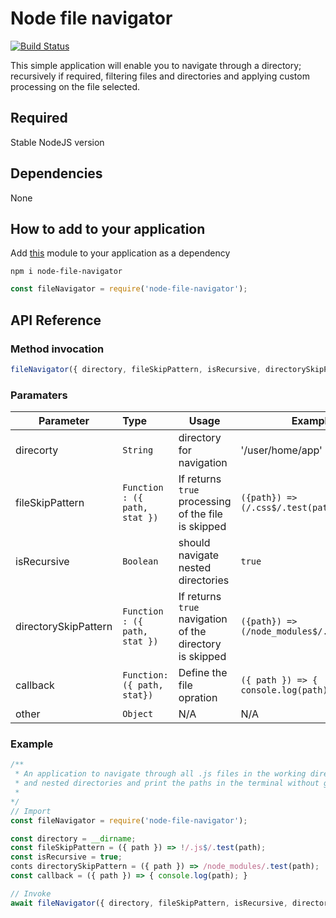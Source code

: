 # Node file navigator
[![Build Status](https://api.travis-ci.com/theekshanawj/node-file-navigator.svg?branch=master)](https://api.travis-ci.com/theekshanawj/node-file-navigator)

This simple application will enable you to navigate through a directory; recursively if required, filtering files and directories and applying custom processing on the file selected.



## Required 

Stable NodeJS version

## Dependencies

None

## How to add to your application

Add [this](https://www.npmjs.com/package/node-file-navigator) module to your application as a dependency

```
npm i node-file-navigator
```

```javascript
const fileNavigator = require('node-file-navigator');
```

## API Reference

### Method invocation

```javascript
fileNavigator({ directory, fileSkipPattern, isRecursive, directorySkipPattern, callback, ...other })
```

### Paramaters

Parameter | Type | Usage | Example
--- | :--- | --- | --- | 
direcorty | `String` | directory for navigation | '/user/home/app'
fileSkipPattern | `Function : ({ path, stat })` | If returns `true` processing of the file is skipped | `({path}) => (/.css$/.test(path))`
isRecursive | `Boolean` | should navigate nested directories | `true`
directorySkipPattern | `Function : ({ path, stat })` | If returns `true` navigation of the directory is skipped | `({path}) => (/node_modules$/.test(path))`
callback | `Function: ({ path, stat})` | Define the file opration | `({ path }) => { console.log(path); }`
other | `Object` | N/A | N/A

### Example

```javascript
/**
 * An application to navigate through all .js files in the working directory
 * and nested directories and print the paths in the terminal without going through node_modules folder.
 *
*/
// Import 
const fileNavigator = require('node-file-navigator');

const directory = __dirname;
const fileSkipPattern = ({ path }) => !/.js$/.test(path);
const isRecursive = true;
conts directorySkipPattern = ({ path }) => /node_modules/.test(path);
const callback = ({ path }) => { console.log(path); }

// Invoke
await fileNavigator({ directory, fileSkipPattern, isRecursive, directorySkipPattern, callback });

```